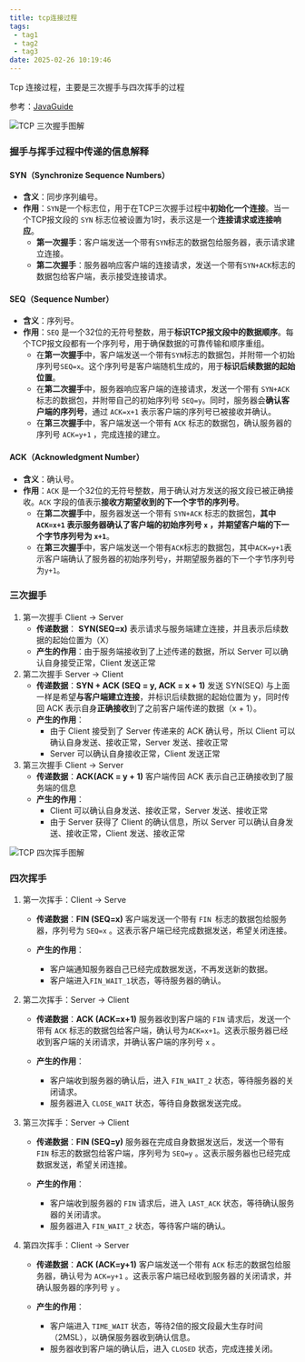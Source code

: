 ```yaml
---
title: tcp连接过程
tags:
 - tag1
 - tag2
 - tag3
date: 2025-02-26 10:19:46
---
```


Tcp 连接过程，主要是三次握手与四次挥手的过程

<!--more-->

参考：[JavaGuide](https://javaguide.cn/cs-basics/network/tcp-connection-and-disconnection.html#%E5%BB%BA%E7%AB%8B%E8%BF%9E%E6%8E%A5-tcp-%E4%B8%89%E6%AC%A1%E6%8F%A1%E6%89%8B)

![TCP 三次握手图解](https://oss.javaguide.cn/github/javaguide/cs-basics/network/tcp-shakes-hands-three-times.png)

### 握手与挥手过程中传递的信息解释

#### **SYN（Synchronize Sequence Numbers）**

- **含义**：同步序列编号。
- **作用**：`SYN`是一个标志位，用于在TCP三次握手过程中**初始化一个连接**。当一个TCP报文段的 `SYN` 标志位被设置为1时，表示这是一个**连接请求或连接响应**。
  - **第一次握手**：客户端发送一个带有`SYN`标志的数据包给服务器，表示请求建立连接。
  - **第二次握手**：服务器响应客户端的连接请求，发送一个带有`SYN+ACK`标志的数据包给客户端，表示接受连接请求。

#### **SEQ（Sequence Number）**

- **含义**：序列号。
- **作用**：`SEQ` 是一个32位的无符号整数，用于**标识TCP报文段中的数据顺序**。每个TCP报文段都有一个序列号，用于确保数据的可靠传输和顺序重组。
  - 在**第一次握手**中，客户端发送一个带有`SYN`标志的数据包，并附带一个初始序列号`SEQ=x`。这个序列号是客户端随机生成的，用于**标识后续数据的起始位置**。
  - 在**第二次握手**中，服务器响应客户端的连接请求，发送一个带有 `SYN+ACK` 标志的数据包，并附带自己的初始序列号 `SEQ=y`。同时，服务器会**确认客户端的序列号**，通过 `ACK=x+1` 表示客户端的序列号已被接收并确认。
  - 在**第三次握手**中，客户端发送一个带有 `ACK` 标志的数据包，确认服务器的序列号 `ACK=y+1` ，完成连接的建立。

#### **ACK（Acknowledgment Number）**

- **含义**：确认号。
- **作用**：`ACK` 是一个32位的无符号整数，用于确认对方发送的报文段已被正确接收。`ACK` 字段的值表示**接收方期望收到的下一个字节的序列号**。
  - 在**第二次握手**中，服务器发送一个带有 `SYN+ACK` 标志的数据包，**其中 `ACK=x+1` 表示服务器确认了客户端的初始序列号 `x` ，并期望客户端的下一个字节序列号为 `x+1`**。
  - 在**第三次握手**中，客户端发送一个带有`ACK`标志的数据包，其中`ACK=y+1`表示客户端确认了服务器的初始序列号`y`，并期望服务器的下一个字节序列号为`y+1`。



### 三次握手

1. 第一次握手 Client → Server
   - **传递数据**： **SYN(SEQ=x)**  表示请求与服务端建立连接，并且表示后续数据的起始位置为（X）
   - **产生的作用**：由于服务端接收到了上述传递的数据，所以 Server 可以确认自身接受正常，Client 发送正常
2. 第二次握手 Server → Client
   - **传递数据**：**SYN + ACK (SEQ = y, ACK = x + 1)**  发送 SYN(SEQ) 与上面一样是希望**与客户端建立连接**，并标识后续数据的起始位置为 y，同时传回 ACK 表示自身**正确接收**到了之前客户端传递的数据（x + 1）。
   - **产生的作用**：
     - 由于 Client 接受到了 Server 传递来的 ACK 确认号，所以 Client 可以确认自身发送、接收正常，Server 发送、接收正常
     - Server 可以确认自身接收正常，Client 发送正常
3. 第三次握手 Client → Server
   - **传递数据**：**ACK(ACK = y + 1)** 客户端传回 ACK 表示自己正确接收到了服务端的信息
   - **产生的作用**：
     - Client 可以确认自身发送、接收正常，Server 发送、接收正常
     - 由于 Server 获得了 Client 的确认信息，所以 Server 可以确认自身发送、接收正常，Client 发送、接收正常

![TCP 四次挥手图解](https://oss.javaguide.cn/github/javaguide/cs-basics/network/tcp-waves-four-times.png)

### 四次挥手

1. 第一次挥手：Client → Serve

   - **传递数据**：**FIN (SEQ=x)**
     客户端发送一个带有 `FIN `标志的数据包给服务器，序列号为 `SEQ=x` 。这表示客户端已经完成数据发送，希望关闭连接。

   - **产生的作用**：
     - 客户端通知服务器自己已经完成数据发送，不再发送新的数据。
     - 客户端进入`FIN_WAIT_1`状态，等待服务器的确认。

2. 第二次挥手：Server → Client

   - **传递数据**：**ACK (ACK=x+1)**
     服务器收到客户端的 `FIN` 请求后，发送一个带有 `ACK` 标志的数据包给客户端，确认号为`ACK=x+1`。这表示服务器已经收到客户端的关闭请求，并确认客户端的序列号 `x` 。

   - **产生的作用**：
     - 客户端收到服务器的确认后，进入 `FIN_WAIT_2` 状态，等待服务器的关闭请求。
     - 服务器进入 `CLOSE_WAIT` 状态，等待自身数据发送完成。

3. 第三次挥手：Server → Client

   - **传递数据**：**FIN (SEQ=y)**
     服务器在完成自身数据发送后，发送一个带有 `FIN` 标志的数据包给客户端，序列号为 `SEQ=y` 。这表示服务器也已经完成数据发送，希望关闭连接。

   - **产生的作用**：
     - 客户端收到服务器的 `FIN` 请求后，进入 `LAST_ACK` 状态，等待确认服务器的关闭请求。
     - 服务器进入 `FIN_WAIT_2` 状态，等待客户端的确认。

4. 第四次挥手：Client → Server

   - **传递数据**：**ACK (ACK=y+1)**
     客户端发送一个带有 `ACK` 标志的数据包给服务器，确认号为 `ACK=y+1` 。这表示客户端已经收到服务器的关闭请求，并确认服务器的序列号 `y` 。

   - **产生的作用**：
     - 客户端进入 `TIME_WAIT` 状态，等待2倍的报文段最大生存时间（2MSL），以确保服务器收到确认信息。
     - 服务器收到客户端的确认后，进入 `CLOSED` 状态，完成连接关闭。
